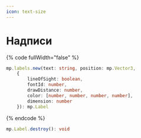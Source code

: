 ```yaml
---
icon: text-size
---
```


# Надписи

{% code fullWidth="false" %}
```typescript
mp.labels.new(text: string, position: mp.Vector3, 
    { 
        lineOfSight: boolean, 
        fontId: number, 
        drawDistance: number, 
        color: [number, number, number, number], 
        dimension: number
    }): mp.Label
```
{% endcode %}

```typescript
mp.Label.destroy(): void
```

